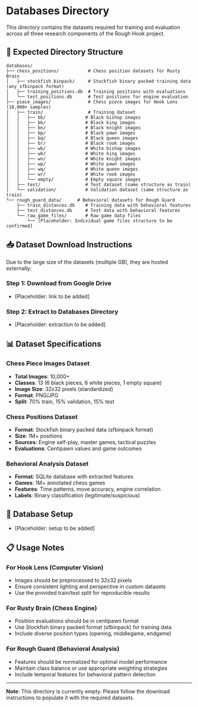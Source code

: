 # Databases Directory

This directory contains the datasets required for training and evaluation across all three research components of the Rough Hook project.

## 📁 Expected Directory Structure

```
databases/
├── chess_positions/           # Chess position datasets for Rusty Brain
│   ├── stockfish_binpack/     # Stockfish binary packed training data (any sfbinpack format)
│   ├── training_positions.db  # Training positions with evaluations
│   └── test_positions.db      # Test positions for engine evaluation
├── piece_images/              # Chess piece images for Hook Lens (10,000+ samples)
│   ├── train/                 # Training dataset
│   │   ├── bb/               # Black bishop images
│   │   ├── bk/               # Black king images
│   │   ├── bn/               # Black knight images
│   │   ├── bp/               # Black pawn images
│   │   ├── bq/               # Black queen images
│   │   ├── br/               # Black rook images
│   │   ├── wb/               # White bishop images
│   │   ├── wk/               # White king images
│   │   ├── wn/               # White knight images
│   │   ├── wp/               # White pawn images
│   │   ├── wq/               # White queen images
│   │   ├── wr/               # White rook images
│   │   └── empty/            # Empty square images
│   ├── test/                 # Test dataset (same structure as train)
│   └── validation/           # Validation dataset (same structure as train)
└── rough_guard_data/      # Behavioral datasets for Rough Guard
    ├── train_distances.db    # Training data with behavioral features
    ├── test_distances.db     # Test data with behavioral features
    └── raw_game_files/       # Raw game data files
        └── [Placeholder: Individual game files structure to be confirmed]
```

## 📥 Dataset Download Instructions

Due to the large size of the datasets (multiple GB), they are hosted externally:

### Step 1: Download from Google Drive
- [Placeholder: link to be added]

### Step 2: Extract to Databases Directory
- [Placeholder: extraction to be added]

## 📊 Dataset Specifications

### Chess Piece Images Dataset
- **Total Images**: 10,000+
- **Classes**: 13 (6 black pieces, 6 white pieces, 1 empty square)
- **Image Size**: 32x32 pixels (standardized)
- **Format**: PNG/JPG
- **Split**: 70% train, 15% validation, 15% test

### Chess Positions Dataset  
- **Format**: Stockfish binary packed data (sfbinpack format)
- **Size**: 1M+ positions
- **Sources**: Engine self-play, master games, tactical puzzles
- **Evaluations**: Centipawn values and game outcomes

### Behavioral Analysis Dataset
- **Format**: SQLite database with extracted features
- **Games**: 1M+ annotated chess games
- **Features**: Time patterns, move accuracy, engine correlation
- **Labels**: Binary classification (legitimate/suspicious)

## 🔧 Database Setup

- [Placeholder: setup to be added]

## 📋 Usage Notes

### For Hook Lens (Computer Vision)
- Images should be preprocessed to 32x32 pixels
- Ensure consistent lighting and perspective in custom datasets
- Use the provided train/test split for reproducible results

### For Rusty Brain (Chess Engine)
- Position evaluations should be in centipawn format
- Use Stockfish binary packed format (sfbinpack) for training data
- Include diverse position types (opening, middlegame, endgame)

### For Rough Guard (Behavioral Analysis)
- Features should be normalized for optimal model performance
- Maintain class balance or use appropriate weighting strategies
- Include temporal features for behavioral pattern detection

---

**Note**: This directory is currently empty. Please follow the download instructions to populate it with the required datasets.